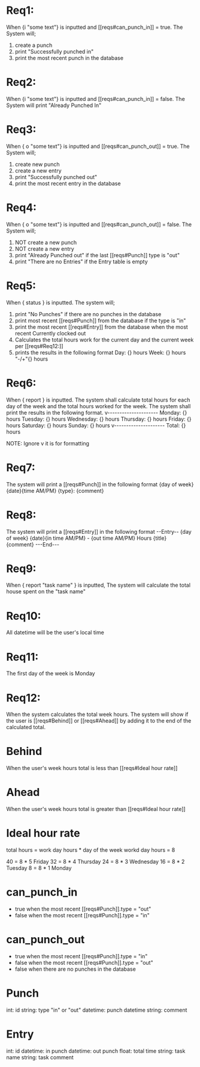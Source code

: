 # Req1:
When {i "some text"} is inputted and [[reqs#can_punch_in]] = true. The System
will;
1. create a punch
2. print "Successfully punched in"
3. print the most recent punch in the database


# Req2:
When {i "some text"} is inputted and [[reqs#can_punch_in]] = false. The System
will print "Already Punched In"


# Req3: 
When { o "some text"} is inputted and [[reqs#can_punch_out]] = true. The System
will;
1. create new punch
2. create a new entry
3. print "Successfully punched out"
4. print the most recent entry in the database


# Req4: 
When { o "some text"} is inputted and [[reqs#can_punch_out]] = false. The System
will;
1. NOT create a new punch
2. NOT create a new entry 
3. print "Already Punched out" if the last [[reqs#Punch]] type is "out"
4. print "There are no Entries" if the Entry table is empty


# Req5:
When { status } is inputted. The system will;
1. print "No Punches" if there are no punches in the database
2. print most recent [[reqs#Punch]] from the database if the type is "in"
3. print the most recent [[reqs#Entry]] from the database when the most recent
   Currently clocked out
4. Calculates the total hours work for the current day and the current week per
   [[reqs#Req12:]]
5. prints the results in the following format
   Day:  {} hours
   Week: {} hours "-/+"{} hours 


# Req6:
When { report } is inputted. The system shall calculate total hours for each day 
of the week and the total hours worked for the week. The system shall print the
results in the following format.
v---------------------
Monday:     {} hours
Tuesday:    {} hours
Wednesday:  {} hours
Thursday:   {} hours
Friday:     {} hours
Saturday:   {} hours
Sunday:     {} hours
v--------------------- 
Total:      {} hours

NOTE: Ignore v it is for formatting


# Req7:
The system will print a [[reqs#Punch]] in the following format
{day of week} {date}{time AM/PM} {type}: {comment}


# Req8:
The system will print a [[reqs#Entry]] in the following format
--Entry-- 
{day of week} {date}{in time AM/PM} - {out time AM/PM} Hours
{title}
{comment}
---End---


# Req9:
When { report "task name" } is inputted, The system will calculate the total
house spent on the "task name"


# Req10:
All datetime will be the user's local time


# Req11:
The first day of the week is Monday


# Req12:
When the system calculates the total week hours. The system will show if the 
user is [[reqs#Behind]] or [[reqs#Ahead]] by adding it to the end of the
calculated total.


# Behind
When the user's week hours total is less than [[reqs#Ideal hour rate]]


# Ahead
When the user's week hours total is greater than [[reqs#Ideal hour rate]]


# Ideal hour rate
total hours = work day hours * day of the week
workd day hours = 8

40 = 8 * 5 Friday
32 = 8 * 4 Thursday
24 = 8 * 3 Wednesday
16 = 8 * 2 Tuesday
 8 = 8 * 1 Monday 


# can_punch_in
- true when the most recent [[reqs#Punch]].type = "out"
- false when the most recent [[reqs#Punch]].type = "in"


# can_punch_out
- true when the most recent [[reqs#Punch]].type = "in"
- false when the most recent [[reqs#Punch]].type = "out"
- false when there are no punches in the database


# Punch
int:      id
string:   type "in" or "out"
datetime: punch datetime
string:   comment


# Entry
int:      id
datetime: in punch
datetime: out punch
float:    total time
string:   task name
string:   task comment

